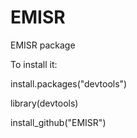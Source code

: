 EMISR
=====

EMISR package

To install it:

install.packages("devtools")

library(devtools)

install_github("EMISR")
